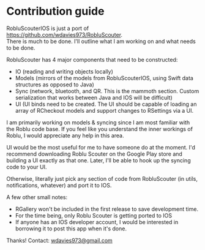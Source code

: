 # Contribution guide
RobluScouterIOS is just a port of https://github.com/wdavies973/RobluScouter.  
There is much to be done. I'll outline what I am working on and what needs to be done.

RobluScouter has 4 major components that need to be constructed:  
- IO (reading and writing objects locally)
- Models (mirrors of the models from RobluScouterIOS, using Swift data structures as opposed to Java)
- Sync (network, bluetooth, and QR. This is the mammoth section. Custom serialization that works between Java and IOS will be difficult)
- UI (UI binds need to be created. The UI should be capable of loading an array of RCheckout models and support changes to RSettings via a UI.

I am primarily working on models & syncing since I am most familiar with the Roblu code base. If you feel like you understand 
the inner workings of Roblu, I would appreciate any help in this area.

UI would be the most useful for me to have someone do at the moment. I'd recommend downloading Roblu Scouter on the Google Play
store and building a UI exactly as that one. Later, I'll be able to hook up the syncing code to your UI.

Otherwise, literally just pick any section of code from RobluScouter (in utils, notifications, whatever) and port it to IOS. 

A few other small notes:
- RGallery won't be included in the first release to save development time. 
- For the time being, only Roblu Scouter is getting ported to IOS
- If anyone has an IOS developer account, I would be interested in borrowing it to post this app when it's done.


Thanks!
Contact: wdavies973@gmail.com
